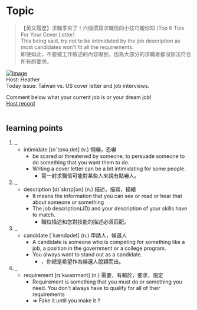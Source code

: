 # Topic

> 【英文履歷】求職季來了！六個撰寫求職信的小技巧報你知 (Top 6 Tips For Your Cover Letter) <br>
> This being said, try not to be intimidated by the job description as most candidates won't fit all the requirements. <br>
> 即使如此，不要被工作敘述的內容嚇到，因為大部分的求職者都沒辦法符合所有的要求。 <br>

[![Image](https://cdn.voicetube.com/assets/thumbnails/82PauSPa4lI.jpg)](https://www.youtube.com/embed/82PauSPa4lI?rel=0&showinfo=0&cc_load_policy=0&controls=1&autoplay=1&iv_load_policy=3&playsinline=1&wmode=transparent&start=46&end=53&enablejsapi=1&origin=https://tw.voicetube.com&widgetid=1)<br>
Host: Heather
<br>Today issue: Taiwan vs. US cover letter and job interviews.

Comment below what your current job is or your dream job!
<br>
[Host record](https://cdn.voicetube.com/tmp/everyday_records/heather_vt_39303/3101.mp3)
<br><br>
## learning points
1. _
	* intimidate [ɪnˋtɪmə͵det] (v.) 恫嚇，恐嚇
		- be scared or threatened by someone, to persuade someone to do something that you want them to do.
		- Writing a cover letter can be a bit intimidating for some people.
			+ 寫一封求職信可能對某些人來說有點嚇人。
2. _
	* description [dɪˋskrɪpʃən] (n.) 描述，描寫，描繪
		- It means the information that you can see or read or hear that about someone or something
		- The job description(JD) and your description of your skills have to match.
			+ 職位描述和您對技能的描述必須匹配。
3. _
	* candidate [ˋkændədet] (n.) 申請人，候選人
		- A candidate is someone who is competing for something like a job, a position in the government or a college program.
		- You always want to stand out as a candidate.
			+ ，你總是希望作為候選人脫穎而出。
4. _
	* requirement [rɪˋkwaɪrmənt] (n.) 需要，有賴於，要求，規定
		- Requirement is something that you must do or something you need. You don't always have to qualify for all of their requirements
		- => Fake it until you make it !!
